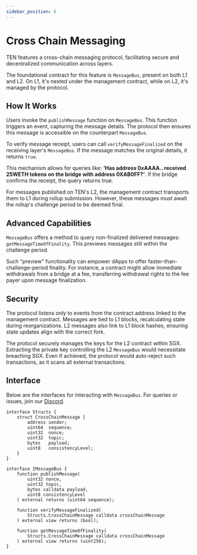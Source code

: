 ```yaml
---
sidebar_position: 6
---
```


# Cross Chain Messaging

TEN features a cross-chain messaging protocol, facilitating secure and decentralized communication across layers.

The foundational contract for this feature is `MessageBus`, present on both L1 and L2. On L1, it's nested under the management contract, while on L2, it's managed by the protocol.

## How It Works

Users invoke the `publishMessage` function on `MessageBus`. This function triggers an event, capturing the message details. The protocol then ensures this message is accessible on the counterpart `MessageBus`.

To verify message receipt, users can call `verifyMessageFinalized` on the receiving layer's `MessageBus`. If the message matches the original details, it returns `true`.

This mechanism allows for queries like: **'Has address 0xAAAA.. received 25WETH tokens on the bridge with address 0XAB0FF?'**. If the bridge confirms the receipt, the query returns true.

For messages published on TEN's L2, the management contract transports them to L1 during rollup submission. However, these messages must await the rollup's challenge period to be deemed final.

## Advanced Capabilities

`MessageBus` offers a method to query non-finalized delivered messages: `getMessageTimeOfFinality`. This previews messages still within the challenge period.

Such "preview" functionality can empower dApps to offer faster-than-challenge-period finality. For instance, a contract might allow immediate withdrawals from a bridge at a fee, transferring withdrawal rights to the fee payer upon message finalization.

## Security

The protocol listens only to events from the contract address linked to the management contract. Messages are tied to L1 blocks, recalculating state during reorganizations. L2 messages also link to L1 block hashes, ensuring state updates align with the correct fork.

The protocol securely manages the keys for the L2 contract within SGX. Extracting the private key controlling the L2 `MessageBus` would necessitate breaching SGX. Even if achieved, the protocol would auto-reject such transactions, as it scans all external transactions.

## Interface

Below are the interfaces for interacting with `MessageBus`. For queries or issues, join our [Discord](https://discord.gg/tVnNrQ35Ke).

```solidity
interface Structs {
    struct CrossChainMessage {
        address sender;
        uint64  sequence;
        uint32  nonce;
        uint32  topic;
        bytes   payload;
        uint8   consistencyLevel;
    }
}

interface IMessageBus {
    function publishMessage(
        uint32 nonce,
        uint32 topic,
        bytes calldata payload, 
        uint8 consistencyLevel
    ) external returns (uint64 sequence);

    function verifyMessageFinalized(
        Structs.CrossChainMessage calldata crossChainMessage
    ) external view returns (bool);
    
    function getMessageTimeOfFinality(
        Structs.CrossChainMessage calldata crossChainMessage
    ) external view returns (uint256);
}
```
